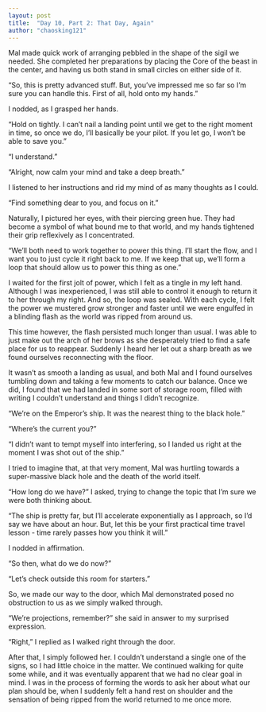 ```yaml
---
layout: post
title:  "Day 10, Part 2: That Day, Again"
author: "chaosking121"
---
```


Mal made quick work of arranging pebbled in the shape of the sigil we needed. She completed her preparations by placing the Core of the beast in the center, and having us both stand in small circles on either side of it. 

“So, this is pretty advanced stuff. But, you’ve impressed me so far so I’m sure you can handle this. First of all, hold onto my hands.”

I nodded, as I grasped her hands.

“Hold on tightly. I can’t nail a landing point until we get to the right moment in time, so once we do, I’ll basically be your pilot. If you let go, I won’t be able to save you.”

“I understand.”

“Alright, now calm your mind and take a deep breath.”

I listened to her instructions and rid my mind of as many thoughts as I could.

“Find something dear to you, and focus on it.”

Naturally, I pictured her eyes, with their piercing green hue. They had become a symbol of what bound me to that world, and my hands tightened their grip reflexively as I concentrated.

“We’ll both need to work together to power this thing. I’ll start the flow, and I want you to just cycle it right back to me. If we keep that up, we’ll form a loop that should allow us to power this thing as one.”

I waited for the first jolt of power, which I felt as a tingle in my left hand. Although I was inexperienced, I was still able to control it enough to return it to her through my right. And so, the loop was sealed. With each cycle, I felt the power we mustered grow stronger and faster until we were engulfed in a blinding flash as the world was ripped from around us.

This time however, the flash persisted much longer than usual. I was able to just make out the arch of her brows as she desperately tried to find a safe place for us to reappear. Suddenly I heard her let out a sharp breath as we found ourselves reconnecting with the floor. 

It wasn’t as smooth a landing as usual, and both Mal and I found ourselves tumbling down and taking a few moments to catch our balance. Once we did, I found that we had landed in some sort of storage room, filled with writing I couldn’t understand and things I didn’t recognize.

“We’re on the Emperor’s ship. It was the nearest thing to the black hole.”

“Where’s the current you?”

“I didn’t want to tempt myself into interfering, so I landed us right at the moment I was shot out of the ship.”

I tried to imagine that, at that very moment, Mal was hurtling towards a super-massive black hole and the death of the world itself.

“How long do we have?” I asked, trying to change the topic that I’m sure we were both thinking about.

“The ship is pretty far, but I’ll accelerate exponentially as I approach, so I’d say we have about an hour. But, let this be your first practical time travel lesson - time rarely passes how you think it will.”

I nodded in affirmation. 

“So then, what do we do now?”

“Let’s check outside this room for starters.”

So, we made our way to the door, which Mal demonstrated posed no obstruction to us as we simply walked through.

“We’re projections, remember?” she said in answer to my surprised expression.

“Right,” I replied as I walked right through the door.

After that, I simply followed her. I couldn’t understand a single one of the signs, so I had little choice in the matter. We continued walking for quite some while, and it was eventually apparent that we had no clear goal in mind. I was in the process of forming the words to ask her about what our plan should be, when I suddenly felt a hand rest on shoulder and the sensation of being ripped from the world returned to me once more.